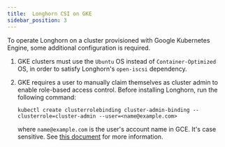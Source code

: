 ```yaml
---
title:  Longhorn CSI on GKE
sidebar_position: 3
---
```


To operate Longhorn on a cluster provisioned with Google Kubernetes Engine, some additional configuration is required.

1. GKE clusters must use the `Ubuntu` OS instead of `Container-Optimized` OS, in order to satisfy Longhorn's `open-iscsi` dependency.

2. GKE requires a user to manually claim themselves as cluster admin to enable role-based access control. Before installing Longhorn, run the following command:

    ```shell
    kubectl create clusterrolebinding cluster-admin-binding --clusterrole=cluster-admin --user=<name@example.com>
    ```

    where `name@example.com` is the user's account name in GCE.  It's case sensitive. See [this document](https://cloud.google.com/kubernetes-engine/docs/how-to/role-based-access-control) for more information.